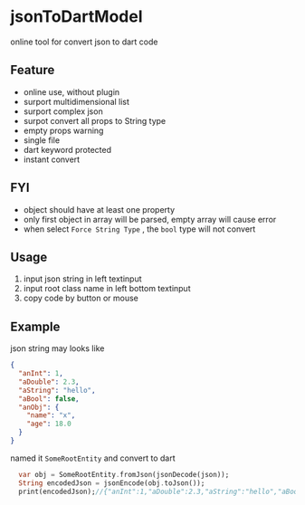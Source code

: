 # jsonToDartModel

online tool for convert json to dart code

## Feature
- online use, without plugin
- surport multidimensional list
- surport complex json
- surpot convert all props to String type
- empty props warning
- single file
- dart keyword protected
- instant convert

## FYI
- object should have at least one property
- only first object in array will be parsed, empty array will cause error
- when select `Force String Type` , the `bool` type will not convert

## Usage
1. input json string in left textinput
2. input root class name in left bottom textinput
3. copy code by button or mouse

## Example
json string may looks like
``` json
{
  "anInt": 1,
  "aDouble": 2.3,
  "aString": "hello",
  "aBool": false,
  "anObj": {
    "name": "x",
    "age": 18.0
  }
}
```
named it `SomeRootEntity` and convert to dart
``` dart
  var obj = SomeRootEntity.fromJson(jsonDecode(json));
  String encodedJson = jsonEncode(obj.toJson());
  print(encodedJson);//{"anInt":1,"aDouble":2.3,"aString":"hello","aBool":false,"anObj":{"name":"x","age":18.0}}
```

